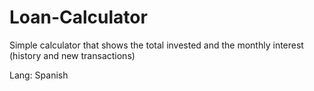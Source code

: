 # Loan-Calculator

Simple calculator that shows the total invested and the monthly interest (history and new transactions)

Lang: Spanish
